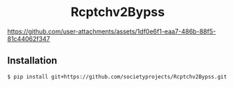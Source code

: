<h1 align="center">
  Rcptchv2Bypss
</h1>

https://github.com/user-attachments/assets/1df0e6f1-eaa7-486b-88f5-81c44062f347

## Installation
```
$ pip install git+https://github.com/societyprojects/Rcptchv2Bypss.git
```
